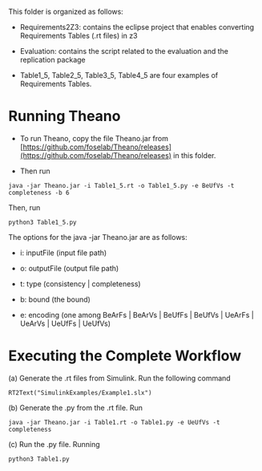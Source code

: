 This folder is organized as follows:

- Requirements2Z3: contains the eclipse project that enables converting Requirements Tables (.rt files) in z3

- Evaluation: contains the script related to the evaluation and the replication package

- Table1_5, Table2_5, Table3_5, Table4_5 are four examples of Requirements Tables.




<h1> Running Theano </h1>

- To run Theano, copy the file Theano.jar from [https://github.com/foselab/Theano/releases](https://github.com/foselab/Theano/releases)  in this folder.

- Then run

<code>java -jar Theano.jar -i Table1_5.rt -o Table1_5.py -e BeUfVs -t completeness -b 6</code>

Then, run

<code>python3 Table1_5.py</code>


The options for the java -jar Theano.jar are as follows:

- i: inputFile (input file path)

- o: outputFile (output file path)

- t: type (consistency | completeness)

- b: bound (the bound)

- e: encoding (one among BeArFs | BeArVs | BeUfFs | BeUfVs | UeArFs | UeArVs | UeUfFs | UeUfVs)


<h1> Executing the Complete Workflow </h1>


(a) Generate the .rt files from Simulink. Run the following command

<code>RT2Text("SimulinkExamples/Example1.slx")</code>

(b) Generate the .py from the .rt file. Run

<code>java -jar Theano.jar -i Table1.rt -o Table1.py -e UeUfVs -t completeness</code>

(c) Run the .py file. Running

<code>python3 Table1.py</code>
